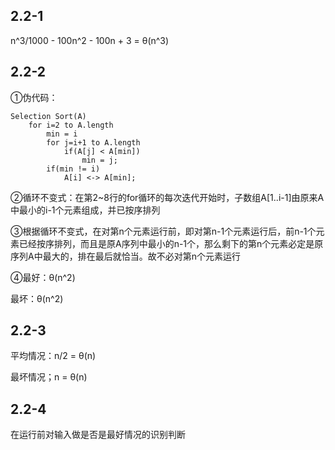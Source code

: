 ## 2.2-1 

n^3/1000 - 100n^2 - 100n + 3 = θ(n^3)

## 2.2-2

①伪代码：

```
Selection Sort(A)
	for i=2 to A.length
		min = i
		for j=i+1 to A.length
			if(A[j] < A[min])
				min = j;
		if(min != i)
			A[i] <-> A[min];
```
②循环不变式：在第2~8行的for循环的每次迭代开始时，子数组A[1..i-1]由原来A中最小的i-1个元素组成，并已按序排列

③根据循环不变式，在对第n个元素运行前，即对第n-1个元素运行后，前n-1个元素已经按序排列，而且是原A序列中最小的n-1个，那么剩下的第n个元素必定是原序列A中最大的，排在最后就恰当。故不必对第n个元素运行

④最好：θ(n^2)

 最坏：θ(n^2)

## 2.2-3

平均情况：n/2 = θ(n)

最坏情况；n = θ(n)

## 2.2-4

在运行前对输入做是否是最好情况的识别判断
